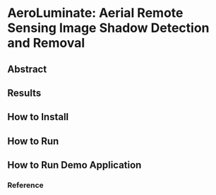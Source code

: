 # AeroLuminate: Aerial Remote Sensing Image Shadow Detection and Removal

## Abstract

## Results

## How to Install

## How to Run

## How to Run Demo Application

### Reference